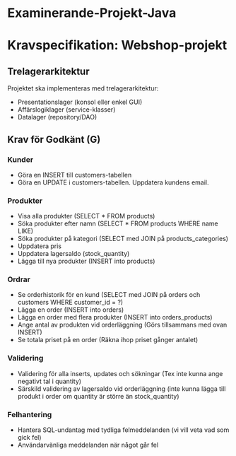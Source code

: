 ﻿# Examinerande-Projekt-Java
# Kravspecifikation: Webshop-projekt

## Trelagerarkitektur
Projektet ska implementeras med trelagerarkitektur:
- Presentationslager (konsol eller enkel GUI)
- Affärslogiklager (service-klasser)
- Datalager (repository/DAO)

## Krav för Godkänt (G)

### Kunder
- Göra en INSERT till customers-tabellen
- Göra en UPDATE i customers-tabellen. Uppdatera kundens email.

### Produkter
- Visa alla produkter (SELECT * FROM products)
- Söka produkter efter namn (SELECT * FROM products WHERE name LIKE)
- Söka produkter på kategori (SELECT med JOIN på products_categories)
- Uppdatera pris
- Uppdatera lagersaldo (stock_quantity)
- Lägga till nya produkter (INSERT into products)

### Ordrar
- Se orderhistorik för en kund (SELECT med JOIN på orders och customers WHERE customer_id = ?)
- Lägga en order (INSERT into orders)
- Lägga en order med flera produkter (INSERT into orders_products)
- Ange antal av produkten vid orderläggning (Görs tillsammans med ovan INSERT)
- Se totala priset på en order (Räkna ihop priset gånger antalet)

### Validering
- Validering för alla inserts, updates och sökningar (Tex inte kunna ange negativt tal i quantity)
- Särskild validering av lagersaldo vid orderläggning (inte kunna lägga till produkt i order om quantity är större än stock_quantity)

### Felhantering
- Hantera SQL-undantag med tydliga felmeddelanden (vi vill veta vad som gick fel)
- Användarvänliga meddelanden när något går fel
